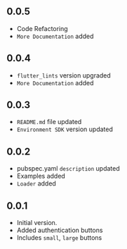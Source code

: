 ## 0.0.5
- Code Refactoring
- `More Documentation` added

## 0.0.4
- `flutter_lints` version upgraded
- `More Documentation` added

## 0.0.3
- `README.md` file updated
- `Environment SDK` version updated

## 0.0.2
- pubspec.yaml `description` updated
- Examples added
- `Loader` added

## 0.0.1
- Initial version.
- Added authentication buttons
- Includes `small`, `large` buttons